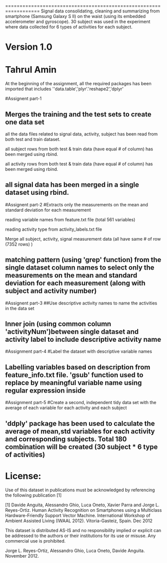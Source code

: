 ==================================================================
Signal data consolidating, cleaning and summarizing from smartphone (Samsung Galaxy S II) on the waist (using its embedded accelerometer and gyroscope). 30 subject was used in the experiment where data collected for 6 types of activities for each subject.

Version 1.0
==================================================================
Tahrul Amin
==================================================================

At the beginning of the assignment, all the required packages has been imported that includes ''data.table','plyr'.'reshape2','dplyr'

#Assignent part-1
## Merges the training and the test sets to create one data set

all the data files related to signal data, activity, subject has been read from both test and train dataset.

all subject rows from both test & train data  (have equal # of column) has been merged using rbind.

all activity rows from both test & train data  (have equal # of column) has been merged using rbind.

all signal data has been merged in a single dataset using rbind.
----------------------------------------------------------------
#Assignent part-2
#Extracts only the measurements on the mean and standard deviation for each measurement

reading variable names from feature.txt file (total 561 variables)

reading activity type from activity_labels.txt file

Merge all subject, activity, signal measurement data (all have same # of row (7352 rows) )

matching pattern (using 'grep' function) from the single dataset column names to select only the measurements on the mean and standard deviation for each measurement (along with subject and activity number)
----------------------------------------------------------------
#Assignent part-3
##Use descriptive activity names to name the activities in the data set

Inner join (using common column 'activityNum')between single dataset and activity label to include descriptive activity name
----------------------------------------------------------------
#Assignment part-4
#Label the dataset with descriptive variable names

Labelling variables based on description from feature_info.txt file. 'gsub' function used to replace by meaningful variable name using regular expression inside
----------------------------------------------------------------
#Assignment part-5
#Create a second, independent tidy data set with the average of each variable for each activity and each subject

'ddply' package has been used to calculate the average of mean,std variables for each activity and corresponding subjects. Total 180 combination will be created (30 subject * 6 type of activities)  
----------------------------------------------------------------


License:
========
Use of this dataset in publications must be acknowledged by referencing the following publication [1] 

[1] Davide Anguita, Alessandro Ghio, Luca Oneto, Xavier Parra and Jorge L. Reyes-Ortiz. Human Activity Recognition on Smartphones using a Multiclass Hardware-Friendly Support Vector Machine. International Workshop of Ambient Assisted Living (IWAAL 2012). Vitoria-Gasteiz, Spain. Dec 2012

This dataset is distributed AS-IS and no responsibility implied or explicit can be addressed to the authors or their institutions for its use or misuse. Any commercial use is prohibited.

Jorge L. Reyes-Ortiz, Alessandro Ghio, Luca Oneto, Davide Anguita. November 2012.
